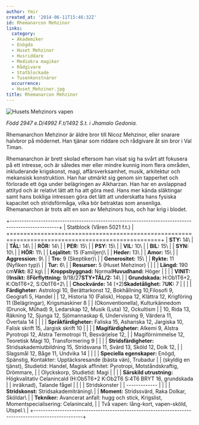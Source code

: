 ```yaml
---
author: Ymir
created_at: '2014-06-11T15:46:32Z'
id: Rhemanarcon Mehzinor
links:
  category:
  - Akademiker
  - Enögda
  - Huset Mehzinor
  - Husriddare
  - Mediokra magiker
  - Rådgivare
  - Statblockade
  - Tusenkonstnärer
  occurrence:
  - Huset_Mehzinor.jpg
title: Rhemanarcon Mehzinor
---
```


![Husets Mehzinors vapen]

*Född 2947 e.D/4992 F.t/1492 S.t. i Jhamalo Gedonia.*

Rhemanarchon Mehzinor är äldre bror till Nicoz Mehzinor, eller snarare halvbror på mödernet. Han
tjänar som riddare och rådgivare åt sin bror i Val Timan.

Rhemanarchon är brett skolad eftersom han visat sig ha svårt att fokusera på ett intresse, och är
således mer eller mindre kunnig inom flera områden, inkluderande krigskonst, magi, affärsverksamhet,
musik, arkitektur och mekansisk konstruktion. Han har utmärkt sig genom sin tapperhet och förlorade
ett öga under belägringen av Alkharzan. Han har en avslappnad attityd och är relativt lätt att ha
att göra med. Hans mer kända släktingar samt hans bokliga intressen göra det lätt att underskatta
hans fysiska kapacitet och stridsförmåga, vilka bör betraktas som ansenliga. Rhemanarchon är trots
allt en son av Mehzinors hus, och har krig i blodet.

+--------------------------------------------------------------------------------------------------+
| Statblock (Våren 5021 f.t.)                                                                      |
+==================================================================================================+
| **STY:** 14\                                                                                     |
| **TÅL:** 14\                                                                                     |
| **RÖR:** 14\                                                                                     |
| **PER:** 15\                                                                                     |
| **PSY:** 15\                                                                                     |
| **VIL:** 10\                                                                                     |
| **BIL:** 15\                                                                                     |
| **SYN:** 10\                                                                                     |
| **HÖR:** 11\                                                                                     |
| **Lojalitet:** 15 (Familjen)\                                                                    |
| **Heder:** 13\                                                                                   |
| **Amor:** 15\                                                                                    |
| **Aggression:** 9\                                                                               |
| **Tro:** 9 (Skeptiker)\                                                                          |
| **Generositet:** 15\                                                                             |
| **Rykte:** 11 (Nyfiken typ)\                                                                     |
| **Tur:** 6\                                                                                      |
| **Resurser:** 5 (Huset Mehzinor)                                                                 |
|                                                                                                  |
| **Längd:** 190 cm**Vikt:** 82 kg\                                                                |
| **Kroppsbyggnad:** Normal**Huvudhand:** Höger                                                    |
|                                                                                                  |
| **VINIT:** 9**Insikt:** 8**Förflyttning:** 9/18/27**STY+TÅL/2:** 14\                             |
| **Grundskada:** H:Ob1T6+2, K:Ob1T6+2, S:Ob1T6+2\                                                 |
| **Chockvärde:** 14 (+2)**Skadetålighet:** 7**UK:** 7                                             |
|                                                                                                  |
| **Färdigheter:** Astrologi 10, Berättarkonst 12, Bokhållning 10,Filosofi 9, Geografi 5, Handel   |
| 12, Historia 10 (Falisk), Hoppa 12, Klättra 12, Krigföring 11 (Belägringar), Krigsmaskiner 8     |
| (Okonventionella), Kulturkännedom (Drunok, Mûhad) 9, Ledarskap 12, Musik (Luta) 12, Ockultism    |
| 10, Rida 13, Räkning 12, Sjunga 12, Sjömannaskap 6, Undervisning 9, Värdera 11, Övertala 14      |
|                                                                                                  |
| **Språkfärdigheter:** Faliska 15, Ashariska 12, Jargiska 10, Falisk skrift 15, Jargisk skrift 10 |
|                                                                                                  |
| **Magifärdigheter:** Alkemi 9, Alstra Pyrotropi 12, Alstra Termotropi 11, Besvärjelse 12,        |
| Magiförnimmelse 12, Teoretisk Magi 10, Transformering 9                                          |
|                                                                                                  |
| **Stridsfärdigheter:** Stridsakademiutbildning 15, Stridsvana 11, Svärd 13, Sköld 12, Dolk 12,   |
| Slagsmål 12, Båge 11, Undvika 14                                                                 |
|                                                                                                  |
| **Speciella egenskaper:** Enögd, Spänstig, Kontakter: Upptäcksresande (bästa vän), Trubadur      |
| (skyldig en tjänst), Studietid: Handel, Magisk affinitet: Pyrotropi, Motståndskraftig, Drömmare, |
| Olyckskorp, Studietid: Magi                                                                      |
|                                                                                                  |
| **Särskild utrustning:** Högkvalitativ Celanincald (H:Ob5T6+2 K:Ob2T6 S:4T6 BRYT 16, grundskada  |
| inräknad), Talande fågel                                                                         |
|                                                                                                  |
| Stridskonster                                                                                    |
| -------------                                                                                    |
|                                                                                                  |
| **Stridskonst:** Stridsakademiträning\                                                           |
| **Moment:** Stridssvärd, Raka Dolkar, Sköldar\                                                   |
| **Tekniker:** Avancerat anfall: hugg och stick, Krigslist, Momentspecialisering: Celanincald,    |
| Två vapen: lång-kort, vapen-sköld, Utspel.\                                                      |
+--------------------------------------------------------------------------------------------------+

  [Husets Mehzinors vapen]: Huset_Mehzinor.jpg "Husets Mehzinors vapen"